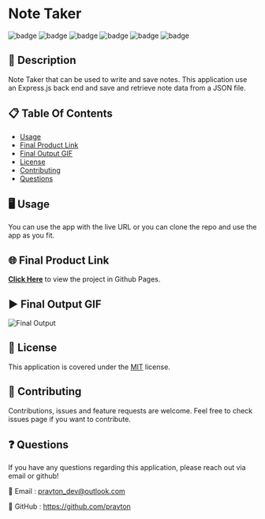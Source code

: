 
# Note Taker
![badge](https://img.shields.io/badge/licence-MIT-green) ![badge](https://img.shields.io/badge/-HTML-red) ![badge](https://img.shields.io/badge/-CSS-red) ![badge](https://img.shields.io/badge/-Javascript-red) ![badge](https://img.shields.io/badge/-Node.js-red) ![badge](https://img.shields.io/badge/-Express.js-red) 

## 📜 Description
Note Taker that can be used to write and save notes. This application use an Express.js back end and save and retrieve note data from a JSON file.

## 📋 Table Of Contents


- [Usage](#%EF%B8%8F-usage)
- [Final Product Link](#-final-product-link)
- [Final Output GIF](#%EF%B8%8F-final-output-gif)
- [License](#-license)
- [Contributing](#-contributing)
- [Questions](#-questions)
  


## 🖥️ Usage

You can use the app with the live URL or you can clone the repo and use the app as you fit.

## 🌐 Final Product Link
[**Click Here**](https://beautiful-kenai-fjords-04468.herokuapp.com/) to view the project in Github Pages.


## ▶️ Final Output GIF

![Final Output](./src/images/final-output.gif "Final output of the project")


## 📝 License

This application is covered under the [MIT](https://choosealicense.com/licenses/mit/) license.


## 🤝 Contributing

Contributions, issues and feature requests are welcome. Feel free to check issues page if you want to contribute.



## ❓ Questions

If you have any questions regarding this application, please reach out via email or github!

📧 Email : pravton_dev@outlook.com

🤖 GitHub : https://github.com/pravton
